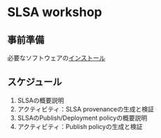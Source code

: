 # SLSA workshop

## 事前準備
必要なソフトウェアの[インストール](./install.md)

## スケジュール
1. SLSAの概要説明
1. アクティビティ：SLSA provenanceの生成と検証
1. SLSAのPublish/Deployment policyの概要説明
1. アクティビティ：Publish policyの生成と検証
